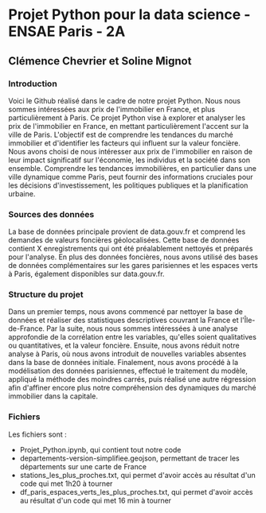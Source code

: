 # Projet Python pour la data science - ENSAE Paris - 2A

## Clémence Chevrier et Soline Mignot

### Introduction
Voici le Github réalisé dans le cadre de notre projet Python. Nous nous sommes intéressées aux prix de l'immobilier en France, et plus particulièrement à Paris. Ce projet Python vise à explorer et analyser les prix de l'immobilier en France, en mettant particulièrement l'accent sur la ville de Paris. L'objectif est de comprendre les tendances du marché immobilier et d'identifier les facteurs qui influent sur la valeur foncière. Nous avons choisi de nous intéresser aux prix de l'immobilier en raison de leur impact significatif sur l'économie, les individus et la société dans son ensemble. Comprendre les tendances immobilières, en particulier dans une ville dynamique comme Paris, peut fournir des informations cruciales pour les décisions d'investissement, les politiques publiques et la planification urbaine.

### Sources des données

La base de données principale provient de data.gouv.fr et comprend les demandes de valeurs foncières géolocalisées. Cette base de données contient X enregistrements qui ont été préalablement nettoyés et préparés pour l'analyse. En plus des données foncières, nous avons utilisé des bases de données complémentaires sur les gares parisiennes et les espaces verts à Paris, également disponibles sur data.gouv.fr.

### Structure du projet

Dans un premier temps, nous avons commencé par nettoyer la base de données et réaliser des statistiques descriptives couvrant la France et l'Île-de-France. Par la suite, nous nous sommes intéressées à une analyse approfondie de la corrélation entre les variables, qu'elles soient qualitatives ou quantitatives, et la valeur foncière. Ensuite, nous avons réduit notre analyse à Paris, où nous avons introduit de nouvelles variables absentes dans la base de données initiale. Finalement, nous avons procédé à la modélisation des données parisiennes, effectué le traitement du modèle, appliqué la méthode des moindres carrés, puis réalisé une autre régression afin d'affiner encore plus notre compréhension des dynamiques du marché immobilier dans la capitale.

### Fichiers

Les fichiers sont :
- Projet_Python.ipynb, qui contient tout notre code
- departements-version-simplifiee.geojson, permettant de tracer les départements sur une carte de France
- stations_les_plus_proches.txt, qui permet d'avoir accès au résultat d'un code qui met 1h20 à tourner
- df_paris_espaces_verts_les_plus_proches.txt, qui permet d'avoir accès au résultat d'un code qui met 16 min à tourner
